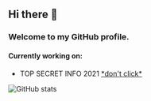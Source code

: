## Hi there 👋
### Welcome to my GitHub profile.

#### Currently working on:
  - TOP SECRET INFO 2021  [\*don't click\*](https://raw.githubusercontent.com/Eld3rly/Eld3rly/main/FREDE.png "DON'T CLICK, PLEASE")  

![GitHub stats](https://github-readme-stats.vercel.app/api?username=Eld3rly&show_icons=true&count_private=true&bg_color=45,F50E55,3D24F8&title_color=fff&text_color=fff&icon_color=fff&border_radius=10&hide_border=true "Hi, i'am Eld3rly!")  
